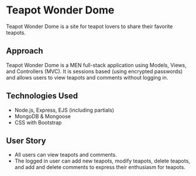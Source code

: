 # Teapot Wonder Dome
Teapot Wonder Dome is a site for teapot lovers to share their favorite teapots.

## Approach
Teapot Wonder Dome is a MEN full-stack application using Models, Views, and Controllers (MVC). It is sessions based (using encrypted passwords) and allows users to view teapots and comments without logging in.

## Technologies Used
  * Node.js, Express, EJS (including partials)
  * MongoDB & Mongoose
  * CSS with Bootstrap

## User Story
  * All users can view teapots and comments.
  * The logged in user can add new teapots, modify teapots, delete teapots, and add and delete comments to express their enthusiasm for teapots.
